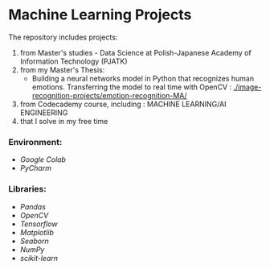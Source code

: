 # Machine Learning Projects

The repository includes projects:
1. from Master's studies - Data Science at Polish-Japanese Academy of Information Technology (PJATK)
2. from my Master's Thesis:<br>
    * Building a neural networks model in Python that recognizes human emotions. Transferring the model to real time with OpenCV : 
  <a href='https://github.com/gapself/machine-learning-projects/tree/main/image-recognition-projects/emotion-recognition-MA'>./image-recognition-projects/emotion-recognition-MA/</a>
3. from Codecademy course, including : MACHINE LEARNING/AI ENGINEERING
4. that I solve in my free time


### Environment:
- *Google Colab*
- *PyCharm*

### Libraries:
- *Pandas*
- *OpenCV*
- *Tensorflow*
- *Matplotlib*
- *Seaborn*
- *NumPy*
- *scikit-learn*
